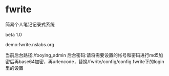 fwrite
======

简易个人笔记记录式系统

beta 1.0

demo:fwrite.nslabs.org

当前后台路径:/fooying_admin
后台密码:请将需要设置的帐号和密码进行md5加密后再base64加密，再urlencode，替换/fwrite/config/config.fwrite下的login里的设置
